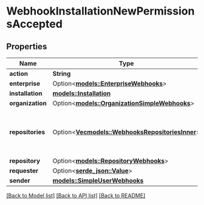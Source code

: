 # WebhookInstallationNewPermissionsAccepted

## Properties

Name | Type | Description | Notes
------------ | ------------- | ------------- | -------------
**action** | **String** |  | 
**enterprise** | Option<[**models::EnterpriseWebhooks**](enterprise-webhooks.md)> |  | [optional]
**installation** | [**models::Installation**](installation.md) |  | 
**organization** | Option<[**models::OrganizationSimpleWebhooks**](organization-simple-webhooks.md)> |  | [optional]
**repositories** | Option<[**Vec<models::WebhooksRepositoriesInner>**](webhooks_repositories_inner.md)> | An array of repository objects that the installation can access. | [optional]
**repository** | Option<[**models::RepositoryWebhooks**](repository-webhooks.md)> |  | [optional]
**requester** | Option<[**serde_json::Value**](.md)> |  | [optional]
**sender** | [**models::SimpleUserWebhooks**](simple-user-webhooks.md) |  | 

[[Back to Model list]](../README.md#documentation-for-models) [[Back to API list]](../README.md#documentation-for-api-endpoints) [[Back to README]](../README.md)


